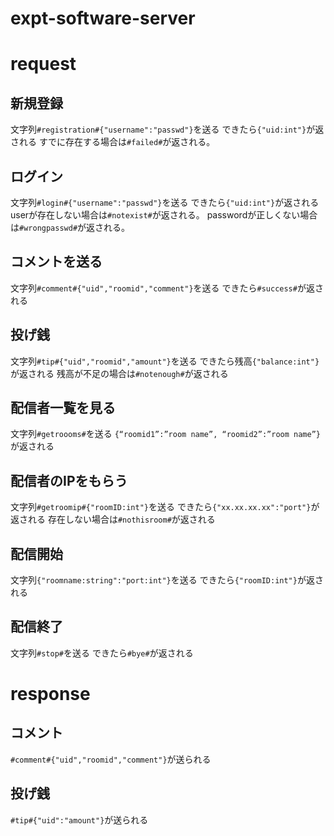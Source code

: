 # expt-software-server

# request
## 新規登録
文字列`#registration#{"username":"passwd"}`を送る
できたら`{"uid:int"}`が返される
すでに存在する場合は`#failed#`が返される。

## ログイン
文字列`#login#{"username":"passwd"}`を送る
できたら`{"uid:int"}`が返される
userが存在しない場合は`#notexist#`が返される。
passwordが正しくない場合は`#wrongpasswd#`が返される。

## コメントを送る
文字列`#comment#{"uid","roomid","comment"}`を送る
できたら`#success#`が返される

## 投げ銭
文字列`#tip#{"uid","roomid","amount"}`を送る
できたら残高`{"balance:int"}`が返される
残高が不足の場合は`#notenough#`が返される

## 配信者一覧を見る
文字列`#getroooms#`を送る
`{“roomid1”:”room name”, “roomid2”:”room name”}`が返される

## 配信者のIPをもらう
文字列`#getroomip#{"roomID:int"}`を送る
できたら`{"xx.xx.xx.xx":"port"}`が返される
存在しない場合は`#nothisroom#`が返される

## 配信開始
文字列`{"roomname:string":"port:int"}`を送る
できたら`{"roomID:int"}`が返される
## 配信終了
文字列`#stop#`を送る
できたら`#bye#`が返される

# response
## コメント
`#comment#{"uid","roomid","comment"}`が送られる

## 投げ銭
`#tip#{"uid":"amount"}`が送られる

